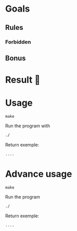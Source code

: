 # Goals

## Rules

  
  ### Forbidden
  

## Bonus

 
# Result :slot_machine:


# Usage

``make``

Run the program with 
```bash
./
```

Return exemple:

```text
....
```

# Advance usage

``make``

Run the program

```bash
./
```

Return exemple:

```text
....
```
